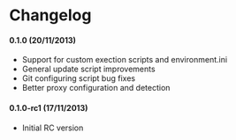# Changelog 

#### 0.1.0 (20/11/2013)

- Support for custom exection scripts and environment.ini
- General update script improvements
- Git configuring script bug fixes
- Better proxy configuration and detection

#### 0.1.0-rc1 (17/11/2013)

- Initial RC version
